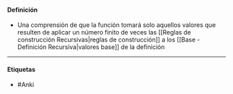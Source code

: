 #### Definición
- Una comprensión de que la función tomará solo aquellos valores que resulten de aplicar un número finito de veces las [[Reglas de construcción Recursivas|reglas de construcción]] a los [[Base - Definición Recursiva|valores base]] de la definición

***
#### Etiquetas
- #Anki 